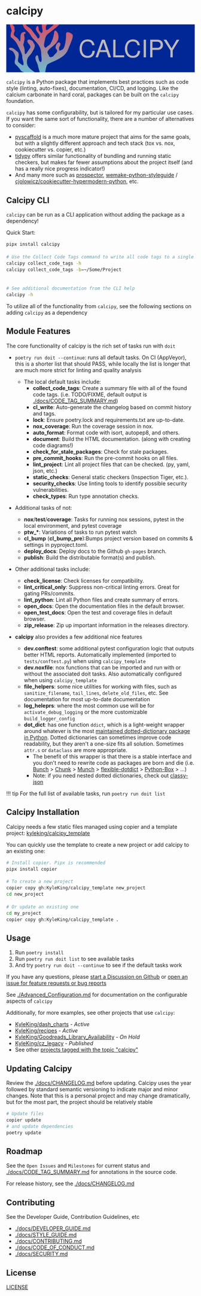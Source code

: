 # calcipy

![./calcipy-banner-wide.svg](https://raw.githubusercontent.com/KyleKing/calcipy/main/docs/calcipy-banner-wide.svg)

`calcipy` is a Python package that implements best practices such as code style (linting, auto-fixes), documentation, CI/CD, and logging. Like the calcium carbonate in hard coral, packages can be built on the `calcipy` foundation.

`calcipy` has some configurability, but is tailored for my particular use cases. If you want the same sort of functionality, there are a number of alternatives to consider:

- [pyscaffold](https://github.com/pyscaffold/pyscaffold) is a much more mature project that aims for the same goals, but with a slightly different approach and tech stack (tox vs. nox, cookiecutter vs. copier, etc.)
- [tidypy](https://github.com/jayclassless/tidypy#features) offers similar functionality of bundling and running static checkers, but makes far fewer assumptions about the project itself (and has a really nice progress indicator!)
- And many more such as [prospector](https://github.com/PyCQA/prospector), [wemake-python-styleguide](https://github.com/wemake-services/wemake-python-styleguide) / [cjolowicz/cookiecutter-hypermodern-python](https://github.com/cjolowicz/cookiecutter-hypermodern-python), etc.

## Calcipy CLI

`calcipy` can be run as a CLI application without adding the package as a dependency!

Quick Start:

```sh
pipx install calcipy

# Use the Collect Code Tags command to write all code tags to a single file
calcipy collect_code_tags -h
calcipy collect_code_tags -b=~/Some/Project


# See additional documentation from the CLI help
calcipy -h
````

To utilize all of the functionality from `calcipy`, see the following sections on adding `calcipy` as a dependency

## Module Features

The core functionality of calcipy is the rich set of tasks run with `doit`

- `poetry run doit --continue`: runs all default tasks. On CI (AppVeyor), this is a shorter list that should PASS, while locally the list is longer that are much more strict for linting and quality analysis
    - The local default tasks include:
        - **collect_code_tags**: Create a summary file with all of the found code tags. (i.e. TODO/FIXME, default output is [./docs/CODE_TAG_SUMMARY.md](./docs/CODE_TAG_SUMMARY.md))
        - **cl_write**: Auto-generate the changelog based on commit history and tags.
        - **lock**: Ensure poetry.lock and requirements.txt are up-to-date.
        - **nox_coverage**: Run the coverage session in nox.
        - **auto_format**: Format code with isort, autopep8, and others.
        - **document**: Build the HTML documentation. (along with creating code diagrams!)
        - **check_for_stale_packages**: Check for stale packages.
        - **pre_commit_hooks**: Run the pre-commit hooks  on all files.
        - **lint_project**: Lint all project files that can be checked. (py, yaml, json, etc.)
        - **static_checks**: General static checkers (Inspection Tiger, etc.).
        - **security_checks**: Use linting tools to identify possible security vulnerabilities.
        - **check_types**: Run type annotation checks.

- Additional tasks of not:
    - **nox**/**test**/**coverage**: Tasks for running nox sessions, pytest in the local environment, and pytest coverage
    - **ptw_\***: Variations of tasks to run pytest watch
    - **cl_bump** (**cl_bump_pre**):Bumps project version based on commits & settings in pyproject.toml.
    - **deploy_docs**: Deploy docs to the Github `gh-pages` branch.
    - **publish**: Build the distributable format(s) and publish.
- Other additional tasks include:
    - **check_license**: Check licenses for compatibility.
    - **lint_critical_only**: Suppress non-critical linting errors. Great for gating PRs/commits.
    - **lint_python**: Lint all Python files and create summary of errors.
    - **open_docs**: Open the documentation files in the default browser.
    - **open_test_docs**: Open the test and coverage files in default browser.
    - **zip_release**: Zip up important information in the releases directory.

- **calcipy** also provides a few additional nice features
    - **dev.conftest**: some additional pytest configuration logic that outputs better HTML reports. Automatically implemented (imported to `tests/conftest.py`) when using `calcipy_template`
    - **dev.noxfile**: nox functions that can be imported and run with or without the associated doit tasks. Also automatically configured when using `calcipy_template`
    - **file_helpers**: some nice utilities for working with files, such as `sanitize_filename`, `tail_lines`, `delete_old_files`, etc. See documentation for most up-to-date documentation
    - **log_heleprs**: where the most common use will be for `activate_debug_logging` or the more customizable `build_logger_config`
    - **dot_dict**: has one function `ddict`, which is a light-weight wrapper around whatever is the most [maintained dotted-dictionary package in Python](https://pypi.org/search/?q=dot+accessible+dictionary&o=). Dotted dictionaries can sometimes improve code readability, but they aren't a one-size fits all solution. Sometimes `attr.s` or `dataclass` are more appropriate.
        - The benefit of this wrapper is that there is a stable interface and you don't need to rewrite code as packages are born and die (i.e. [Bunch](https://pypi.org/project/bunch/) > [Chunk](https://pypi.org/project/chunk/) > [Munch](https://pypi.org/project/munch/) > [flexible-dotdict](https://pypi.org/project/flexible-dotdict/) > [Python-Box](https://pypi.org/project/python-box/) > ...)
        - Note: if you need nested dotted dictionaries, check out [classy-json](https://pypi.org/project/classy-json/)

!!! tip
    For the full list of available tasks, run `poetry run doit list`

## Calcipy Installation

Calcipy needs a few static files managed using copier and a template project: [kyleking/calcipy_template](https://github.com/KyleKing/calcipy_template/)

You can quickly use the template to create a new project or add calcipy to an existing one:

```sh
# Install copier. Pipx is recommended
pipx install copier

# To create a new project
copier copy gh:KyleKing/calcipy_template new_project
cd new_project

# Or update an existing one
cd my_project
copier copy gh:KyleKing/calcipy_template .
```

## Usage

1. Run `poetry install`
2. Run `poetry run doit list` to see available tasks
3. And try `poetry run doit --continue` to see if the default tasks work

If you have any questions, please [start a Discussion on Github](https://github.com/KyleKing/calcipy/discussions/) or [open an issue for feature requests or bug reports](https://github.com/KyleKing/calcipy/issues/)

See [./Advanced_Configuration.md](./Advanced_Configuration.md) for documentation on the configurable aspects of `calcipy`

Additionally, for more examples, see other projects that use `calcipy`:

- [KyleKing/dash_charts](https://github.com/KyleKing/dash_charts) - *Active*
- [KyleKing/recipes](https://github.com/KyleKing/recipes) - *Active*
- [KyleKing/Goodreads_Library_Availability](https://github.com/KyleKing/Goodreads_Library_Availability) - *On Hold*
- [KyleKing/cz_legacy](https://github.com/KyleKing/cz_legacy) - *Published*
- See other [projects tagged with the topic "calcipy"](https://github.com/topics/calcipy)

## Updating Calcipy

Review the [./docs/CHANGELOG.md](./docs/CHANGELOG.md) before updating. Calcipy uses the year followed by standard semantic versioning to indicate major and minor changes. Note that this is a personal project and may change dramatically, but for the most part, the project should be relatively stable

```sh
# Update files
copier update
# and update dependencies
poetry update
```

## Roadmap

See the `Open Issues` and `Milestones` for current status and [./docs/CODE_TAG_SUMMARY.md](./docs/CODE_TAG_SUMMARY.md) for annotations in the source code.

For release history, see the [./docs/CHANGELOG.md](./docs/CHANGELOG.md)

## Contributing

See the Developer Guide, Contribution Guidelines, etc

- [./docs/DEVELOPER_GUIDE.md](./docs/DEVELOPER_GUIDE.md)
- [./docs/STYLE_GUIDE.md](./docs/STYLE_GUIDE.md)
- [./docs/CONTRIBUTING.md](./docs/CONTRIBUTING.md)
- [./docs/CODE_OF_CONDUCT.md](./docs/CODE_OF_CONDUCT.md)
- [./docs/SECURITY.md](./docs/SECURITY.md)

## License

[LICENSE](https://github.com/KyleKing/calcipy/tree/main/LICENSE)
